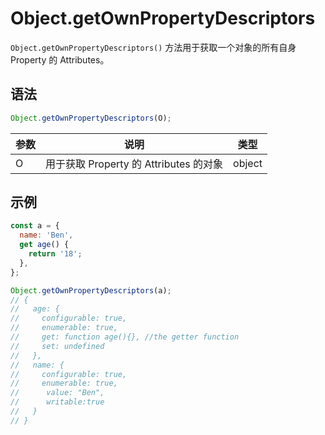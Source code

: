 # Object.getOwnPropertyDescriptors

`Object.getOwnPropertyDescriptors()` 方法用于获取一个对象的所有自身 Property 的 Attributes。

## 语法

```js
Object.getOwnPropertyDescriptors(O);
```

| 参数 | 说明                                   | 类型   |
| ---- | -------------------------------------- | ------ |
| O    | 用于获取 Property 的 Attributes 的对象 | object |

## 示例

```js
const a = {
  name: 'Ben',
  get age() {
    return '18';
  },
};

Object.getOwnPropertyDescriptors(a);
// {
//   age: {
//     configurable: true,
//     enumerable: true,
//     get: function age(){}, //the getter function
//     set: undefined
//   },
//   name: {
//     configurable: true,
//     enumerable: true,
//		value: "Ben",
//		writable:true
//   }
// }
```
